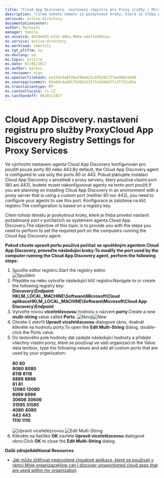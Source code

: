 ```yaml
---
title: "Cloud App Discovery. nastavení registru pro Proxy služby | Microsoft Docs"
description: "Cílem tohoto tématu je poskytnout kroky, které je třeba provést nastavit požadovaný port v počítačích se systémem agenta Cloud App Discovery."
services: active-directory
documentationcenter: 
author: MarkusVi
manager: femila
ms.assetid: 8d78e925-e331-40ba-904a-e4ef14260cac
ms.service: active-directory
ms.workload: identity
ms.tgt_pltfrm: na
ms.devlang: na
ms.topic: article
ms.date: 07/05/2017
ms.author: markvi
ms.reviewer: nigu
ms.openlocfilehash: ea15dc9a9f20a296e622c8fb1011f7ee99de3e99
ms.sourcegitcommit: 02e69c4a9d17645633357fe3d46677c2ff22c85a
ms.translationtype: MT
ms.contentlocale: cs-CZ
ms.lasthandoff: 08/03/2017
---
```

# <a name="cloud-app-discovery-registry-settings-for-proxy-services"></a><span data-ttu-id="faad1-103">Cloud App Discovery. nastavení registru pro služby Proxy</span><span class="sxs-lookup"><span data-stu-id="faad1-103">Cloud App Discovery Registry Settings for Proxy Services</span></span>
<span data-ttu-id="faad1-104">Ve výchozím nastavení agenta Cloud App Discovery konfigurován pro použití pouze porty 80 nebo 443.</span><span class="sxs-lookup"><span data-stu-id="faad1-104">By default, the Cloud App Discovery agent is configured to use only the ports 80 or 443.</span></span> <span data-ttu-id="faad1-105">Pokud plánujete instalaci Cloud App Discovery v prostředí s proxy serveru, který používá vlastní port (80 ani 443), budete muset nakonfigurovat agenty na tento port použít.</span><span class="sxs-lookup"><span data-stu-id="faad1-105">If you are planning on installing Cloud App Discovery in an environment with a proxy server that is using a custom port (neither 80 nor 443), you need to configure your agents to use this port.</span></span> <span data-ttu-id="faad1-106">Konfigurace je založena na klíč registru.</span><span class="sxs-lookup"><span data-stu-id="faad1-106">The configuration is based on a registry key.</span></span>

<span data-ttu-id="faad1-107">Cílem tohoto tématu je poskytnout kroky, které je třeba provést nastavit požadovaný port v počítačích se systémem agenta Cloud App Discovery.</span><span class="sxs-lookup"><span data-stu-id="faad1-107">The objective of this topic is to provide you with the steps you need to perform to set the required port on the computers running the Cloud App Discovery agent.</span></span>

<span data-ttu-id="faad1-108">**Pokud chcete upravit portu používá počítač se spuštěným agentem Cloud App Discovery, proveďte následující kroky:**</span><span class="sxs-lookup"><span data-stu-id="faad1-108">**To modify the port used by the computer running the Cloud App Discovery agent, perform the following steps:**</span></span>

1. <span data-ttu-id="faad1-109">Spusťte editor registru.</span><span class="sxs-lookup"><span data-stu-id="faad1-109">Start the registry editor.</span></span> <br> ![Spuštění](./media/active-directory-cloudappdiscovery-registry-settings-for-proxy-services/proxy01.png)
2. <span data-ttu-id="faad1-111">Přejděte na nebo vytvořte následující klíč registru:</span><span class="sxs-lookup"><span data-stu-id="faad1-111">Navigate to or create the following registry key:</span></span> <br> <span data-ttu-id="faad1-112">**Discovery\Endpoint HKLM_LOCAL_MACHINE\Software\Microsoft\Cloud aplikace**</span><span class="sxs-lookup"><span data-stu-id="faad1-112">**HKLM_LOCAL_MACHINE\Software\Microsoft\Cloud App Discovery\Endpoint**</span></span> 
3. <span data-ttu-id="faad1-113">Vytvořte novou **víceřetězcovou** hodnotu s názvem **porty**.</span><span class="sxs-lookup"><span data-stu-id="faad1-113">Create a new **multi-string** value called **Ports**.</span></span> <span data-ttu-id="faad1-114">![Nový](./media/active-directory-cloudappdiscovery-registry-settings-for-proxy-services/proxy02.png)</span><span class="sxs-lookup"><span data-stu-id="faad1-114">![New](./media/active-directory-cloudappdiscovery-registry-settings-for-proxy-services/proxy02.png)</span></span>
4. <span data-ttu-id="faad1-115">Chcete-li otevřít **Upravit víceřetězcovou** dialogové okno, dvakrát klikněte na hodnotu porty.</span><span class="sxs-lookup"><span data-stu-id="faad1-115">To open the **Edit Multi-String** dialog, double-click the Ports value.</span></span>
5. <span data-ttu-id="faad1-116">Do textového pole hodnoty dat zadejte následující hodnoty a přidejte všechny vlastní porty, které se používají ve vaší organizaci:</span><span class="sxs-lookup"><span data-stu-id="faad1-116">In the Value data textbox, type the following values and add all custom ports that are used by your organization:</span></span> <br><br><span data-ttu-id="faad1-117">
   **80**</span><span class="sxs-lookup"><span data-stu-id="faad1-117">
   **80**</span></span> <br><span data-ttu-id="faad1-118">
   **8080**</span><span class="sxs-lookup"><span data-stu-id="faad1-118">
   **8080**</span></span> <br><span data-ttu-id="faad1-119">
   **8118**</span><span class="sxs-lookup"><span data-stu-id="faad1-119">
   **8118**</span></span> <br><span data-ttu-id="faad1-120">
   **8888**</span><span class="sxs-lookup"><span data-stu-id="faad1-120">
   **8888**</span></span> <br><span data-ttu-id="faad1-121">
   **81**</span><span class="sxs-lookup"><span data-stu-id="faad1-121">
   **81**</span></span> <br><span data-ttu-id="faad1-122">
   **12080**</span><span class="sxs-lookup"><span data-stu-id="faad1-122">
   **12080**</span></span> <br><span data-ttu-id="faad1-123">
   **6999**</span><span class="sxs-lookup"><span data-stu-id="faad1-123">
**6999**</span></span> <br><span data-ttu-id="faad1-124">
**30606**</span><span class="sxs-lookup"><span data-stu-id="faad1-124">
**30606**</span></span> <br><span data-ttu-id="faad1-125">
**31595**</span><span class="sxs-lookup"><span data-stu-id="faad1-125">
**31595**</span></span> <br><span data-ttu-id="faad1-126">
**4080**</span><span class="sxs-lookup"><span data-stu-id="faad1-126">
**4080**</span></span> <br><span data-ttu-id="faad1-127">
**443**</span><span class="sxs-lookup"><span data-stu-id="faad1-127">
**443**</span></span> <br><span data-ttu-id="faad1-128">
**1110**</span><span class="sxs-lookup"><span data-stu-id="faad1-128">
**1110**</span></span> <br><br><span data-ttu-id="faad1-129">
![Upravit víceřetězcovou](./media/active-directory-cloudappdiscovery-registry-settings-for-proxy-services/proxy03.png)</span><span class="sxs-lookup"><span data-stu-id="faad1-129">
![Edit Multi-String](./media/active-directory-cloudappdiscovery-registry-settings-for-proxy-services/proxy03.png)</span></span>
6. <span data-ttu-id="faad1-130">Klikněte na tlačítko **OK** zavřete **Upravit víceřetězcovou** dialogové okno.</span><span class="sxs-lookup"><span data-stu-id="faad1-130">Click **OK** to close the **Edit Multi-String** dialog.</span></span>

<span data-ttu-id="faad1-131">**Další zdroje**</span><span class="sxs-lookup"><span data-stu-id="faad1-131">**Additional Resources**</span></span>

* [<span data-ttu-id="faad1-132">Jak může zjišťovat nedovolené cloudové aplikace, které se používají v rámci Moje organizace</span><span class="sxs-lookup"><span data-stu-id="faad1-132">How can I discover unsanctioned cloud apps that are used within my organization</span></span>](active-directory-cloudappdiscovery-whatis.md) 

